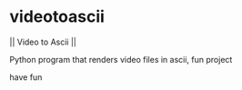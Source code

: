 # videotoascii

|| Video to Ascii ||


Python program that renders video files in ascii, fun project

have fun

